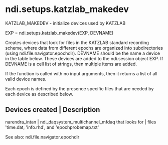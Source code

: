 # ndi.setups.katzlab_makedev

  KATZLAB_MAKEDEV - initialize devices used by KATZLAB
 
  EXP = ndi.setups.katzlab_makedev(EXP, DEVNAME)
 
  Creates devices that look for files in the KATZLAB standard recording
  scheme, where data from different epochs are organized into
  subdirectories (using ndi.file.navigator.epochdir). DEVNAME should be the 
  name a device in the table below. These devices are added to the ndi.session
  object EXP. If DEVNAME is a cell list of strings, then multiple items are added.
 
  If the function is called with no input arguments, then it returns a list
  of all valid device names.
  
  Each epoch is defined by the presence specific files that are needed by each
  device as described below.
 
  Devices created    | Description
  ----------------------------------------------------------------
  narendra_intan     |  ndi_daqsystem_multichannel_mfdaq that looks for
                     |    files 'time.dat, 'info.rhd', and 'epochprobemap.txt'
 
  See also: ndi.file.navigator.epochdir
